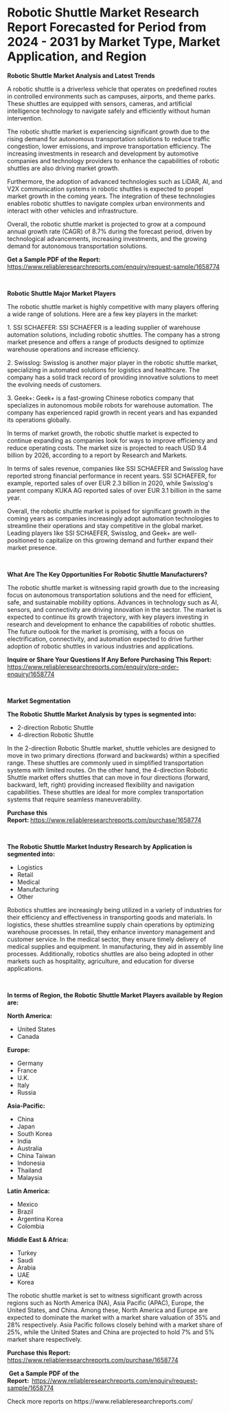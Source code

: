 <p><h1>Robotic Shuttle Market Research Report Forecasted for Period from 2024 -  2031 by Market Type, Market Application, and Region</h1></p><p><strong>Robotic Shuttle Market Analysis and Latest Trends</strong></p>
<p><p>A robotic shuttle is a driverless vehicle that operates on predefined routes in controlled environments such as campuses, airports, and theme parks. These shuttles are equipped with sensors, cameras, and artificial intelligence technology to navigate safely and efficiently without human intervention.</p><p>The robotic shuttle market is experiencing significant growth due to the rising demand for autonomous transportation solutions to reduce traffic congestion, lower emissions, and improve transportation efficiency. The increasing investments in research and development by automotive companies and technology providers to enhance the capabilities of robotic shuttles are also driving market growth.</p><p>Furthermore, the adoption of advanced technologies such as LiDAR, AI, and V2X communication systems in robotic shuttles is expected to propel market growth in the coming years. The integration of these technologies enables robotic shuttles to navigate complex urban environments and interact with other vehicles and infrastructure.</p><p>Overall, the robotic shuttle market is projected to grow at a compound annual growth rate (CAGR) of 8.7% during the forecast period, driven by technological advancements, increasing investments, and the growing demand for autonomous transportation solutions.</p></p>
<p><strong>Get a Sample PDF of the Report:&nbsp;</strong> <a href="https://www.reliableresearchreports.com/enquiry/request-sample/1658774">https://www.reliableresearchreports.com/enquiry/request-sample/1658774</a></p>
<p>&nbsp;</p>
<p><strong>Robotic Shuttle Major Market Players</strong></p>
<p><p>The robotic shuttle market is highly competitive with many players offering a wide range of solutions. Here are a few key players in the market:</p><p>1. SSI SCHAEFER: SSI SCHAEFER is a leading supplier of warehouse automation solutions, including robotic shuttles. The company has a strong market presence and offers a range of products designed to optimize warehouse operations and increase efficiency.</p><p>2. Swisslog: Swisslog is another major player in the robotic shuttle market, specializing in automated solutions for logistics and healthcare. The company has a solid track record of providing innovative solutions to meet the evolving needs of customers.</p><p>3. Geek+: Geek+ is a fast-growing Chinese robotics company that specializes in autonomous mobile robots for warehouse automation. The company has experienced rapid growth in recent years and has expanded its operations globally.</p><p>In terms of market growth, the robotic shuttle market is expected to continue expanding as companies look for ways to improve efficiency and reduce operating costs. The market size is projected to reach USD 9.4 billion by 2026, according to a report by Research and Markets.</p><p>In terms of sales revenue, companies like SSI SCHAEFER and Swisslog have reported strong financial performance in recent years. SSI SCHAEFER, for example, reported sales of over EUR 2.3 billion in 2020, while Swisslog's parent company KUKA AG reported sales of over EUR 3.1 billion in the same year.</p><p>Overall, the robotic shuttle market is poised for significant growth in the coming years as companies increasingly adopt automation technologies to streamline their operations and stay competitive in the global market. Leading players like SSI SCHAEFER, Swisslog, and Geek+ are well-positioned to capitalize on this growing demand and further expand their market presence.</p></p>
<p>&nbsp;</p>
<p><strong>What Are The Key Opportunities For Robotic Shuttle Manufacturers?</strong></p>
<p><p>The robotic shuttle market is witnessing rapid growth due to the increasing focus on autonomous transportation solutions and the need for efficient, safe, and sustainable mobility options. Advances in technology such as AI, sensors, and connectivity are driving innovation in the sector. The market is expected to continue its growth trajectory, with key players investing in research and development to enhance the capabilities of robotic shuttles. The future outlook for the market is promising, with a focus on electrification, connectivity, and automation expected to drive further adoption of robotic shuttles in various industries and applications.</p></p>
<p><strong>Inquire or Share Your Questions If Any Before Purchasing This Report:</strong> <a href="https://www.reliableresearchreports.com/enquiry/pre-order-enquiry/1658774">https://www.reliableresearchreports.com/enquiry/pre-order-enquiry/1658774</a></p>
<p>&nbsp;</p>
<p><strong>Market Segmentation</strong></p>
<p><strong>The Robotic Shuttle Market Analysis by types is segmented into:</strong></p>
<p><ul><li>2-direction Robotic Shuttle</li><li>4-direction Robotic Shuttle</li></ul></p>
<p><p>In the 2-direction Robotic Shuttle market, shuttle vehicles are designed to move in two primary directions (forward and backwards) within a specified range. These shuttles are commonly used in simplified transportation systems with limited routes. On the other hand, the 4-direction Robotic Shuttle market offers shuttles that can move in four directions (forward, backward, left, right) providing increased flexibility and navigation capabilities. These shuttles are ideal for more complex transportation systems that require seamless maneuverability.</p></p>
<p><strong>Purchase this Report:&nbsp;</strong><a href="https://www.reliableresearchreports.com/purchase/1658774">https://www.reliableresearchreports.com/purchase/1658774</a></p>
<p>&nbsp;</p>
<p><strong>The Robotic Shuttle Market Industry Research by Application is segmented into:</strong></p>
<p><ul><li>Logistics</li><li>Retail</li><li>Medical</li><li>Manufacturing</li><li>Other</li></ul></p>
<p><p>Robotics shuttles are increasingly being utilized in a variety of industries for their efficiency and effectiveness in transporting goods and materials. In logistics, these shuttles streamline supply chain operations by optimizing warehouse processes. In retail, they enhance inventory management and customer service. In the medical sector, they ensure timely delivery of medical supplies and equipment. In manufacturing, they aid in assembly line processes. Additionally, robotics shuttles are also being adopted in other markets such as hospitality, agriculture, and education for diverse applications.</p></p>
<p>&nbsp;</p>
<p><strong>In terms of Region, the Robotic Shuttle Market Players available by Region are:</strong></p>
<p>
    <p> <strong> North America: </strong>
        <ul>
            <li>United States</li>
            <li>Canada</li>
        </ul>
        </p> 
    <p> <strong> Europe: </strong>
        <ul>
            <li>Germany</li>
            <li>France</li>
            <li>U.K.</li>
            <li>Italy</li>
            <li>Russia</li>
        </ul>
        </p> 
    <p> <strong> Asia-Pacific: </strong>
        <ul>
            <li>China</li>
            <li>Japan</li>
            <li>South Korea</li>
            <li>India</li>
            <li>Australia</li>
            <li>China Taiwan</li>
            <li>Indonesia</li>
            <li>Thailand</li>
            <li>Malaysia</li>
        </ul>
        </p> 
    <p> <strong> Latin America: </strong>
        <ul>
            <li>Mexico</li>
            <li>Brazil</li>
            <li>Argentina Korea</li>
            <li>Colombia</li>
        </ul>
        </p> 
    <p> <strong> Middle East & Africa: </strong>
        <ul>
            <li>Turkey</li>
            <li>Saudi</li>
            <li>Arabia</li>
            <li>UAE</li>
            <li>Korea</li>
        </ul>
    </p>
    </p>
<p><p>The robotic shuttle market is set to witness significant growth across regions such as North America (NA), Asia Pacific (APAC), Europe, the United States, and China. Among these, North America and Europe are expected to dominate the market with a market share valuation of 35% and 28% respectively. Asia Pacific follows closely behind with a market share of 25%, while the United States and China are projected to hold 7% and 5% market share respectively.</p></p>
<p><strong>Purchase this Report: </strong><a href="https://www.reliableresearchreports.com/purchase/1658774">https://www.reliableresearchreports.com/purchase/1658774</a></p>
<p>&nbsp;<strong>Get a Sample PDF of the Report:&nbsp;&nbsp;</strong><a href="https://www.reliableresearchreports.com/enquiry/request-sample/1658774">https://www.reliableresearchreports.com/enquiry/request-sample/1658774</a></p>
<p><strong></strong></p>
<p>Check more reports on https://www.reliableresearchreports.com/</p>